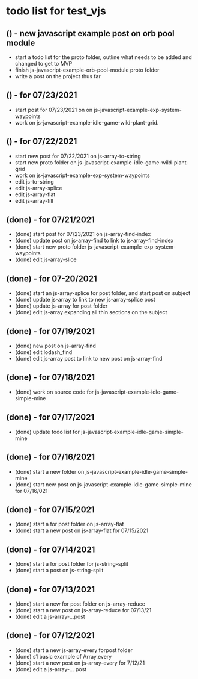 # todo list for test_vjs

## () - new javascript example post on orb pool module
* start a todo list for the proto folder, outline what needs to be added and changed to get to MVP
* finish js-javascript-example-orb-pool-module proto folder
* write a post on the project thus far

## () - for 07/23/2021
* start post for 07/23/2021 on on js-javascript-example-exp-system-waypoints
* work on js-javascript-example-idle-game-wild-plant-grid.

## () - for 07/22/2021
* start new post for 07/22/2021 on js-array-to-string
* start new proto folder on js-javascript-example-idle-game-wild-plant-grid
* work on js-javascript-example-exp-system-waypoints
* edit js-to-string
* edit js-array-splice
* edit js-array-flat
* edit js-array-fill

## (done) - for 07/21/2021
* (done) start post for 07/23/2021 on js-array-find-index
* (done) update post on js-array-find to link to js-array-find-index
* (done) start new proto folder js-javascript-example-exp-system-waypoints
* (done) edit js-array-slice

## (done) - for 07-20/2021
* (done) start an js-array-splice for post folder, and start post on subject
* (done) update js-array to link to new js-array-splice post
* (done) update js-array for post folder
* (done) edit js-array expanding all thin sections on the subject

## (done) - for 07/19/2021
* (done) new post on js-array-find
* (done) edit lodash_find
* (done) edit js-array post to link to new post on js-array-find

## (done) - for 07/18/2021
* (done) work on source code for js-javascript-example-idle-game-simple-mine

## (done) - for 07/17/2021
* (done) update todo list for js-javascript-example-idle-game-simple-mine

## (done) - for 07/16/2021
* (done) start a new folder on js-javascript-example-idle-game-simple-mine
* (done) start new post on js-javascript-example-idle-game-simple-mine for 07/16/021

## (done) - for 07/15/2021
* (done) start a for post folder on js-array-flat
* (done) start a new post on js-array-flat for 07/15/2021

## (done) - for 07/14/2021
* (done) start a for post folder for js-string-split
* (done) start a post on js-string-split

## (done) - for 07/13/2021
* (done) start a new for post folder on js-array-reduce
* (done) start a new post on js-array-reduce for 07/13/21
* (done) edit a js-array-...post

## (done) - for 07/12/2021
* (done) start a new js-array-every forpost folder
* (done) s1 basic example of Array.every
* (done) start a new post on js-array-every for 7/12/21
* (done) edit a js-array-... post
